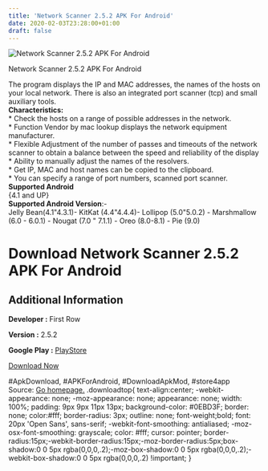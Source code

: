 ```yaml
---
title: 'Network Scanner 2.5.2 APK For Android'
date: 2020-02-03T23:28:00+01:00
draft: false
---
```


![Network Scanner 2.5.2 APK For Android](https://i2.wp.com/apkhome.net/wp-content/uploads/2020/02/OH-Web-Browser-One-handed-Fast-Privacy-Premium-7.0.7-1.png "Network Scanner 2.5.2 APK For Android")

  

Network Scanner 2.5.2 APK For Android

The program displays the IP and MAC addresses, the names of the hosts on your local network. There is also an integrated port scanner (tcp) and small auxiliary tools.  
**Characteristics:**  
\* Check the hosts on a range of possible addresses in the network.  
\* Function Vendor by mac lookup displays the network equipment manufacturer.  
\* Flexible Adjustment of the number of passes and timeouts of the network scanner to obtain a balance between the speed and reliability of the display  
\* Ability to manually adjust the names of the resolvers.  
\* Get IP, MAC and host names can be copied to the clipboard.  
\* You can specify a range of port numbers, scanned port scanner.  
**Supported Android**  
{4.1 and UP}  
**Supported Android Version**:-  
Jelly Bean(4.1"4.3.1)- KitKat (4.4"4.4.4)- Lollipop (5.0"5.0.2) - Marshmallow (6.0 - 6.0.1) - Nougat (7.0 " 7.1.1) - Oreo (8.0-8.1) - Pie (9.0)

Download Network Scanner 2.5.2 APK For Android
==============================================

Additional Information
----------------------

**Developer :** First Row

**Version :** 2.5.2

**Google Play :** [PlayStore](https://play.google.com/store/apps/details?id=com.myprog.netscan)

  

[Download Now](https://store4app.co/post/network-scanner-2-5-2-apk-for-android_1580758529)

  
#ApkDownload, #APKForAndroid, #DownloadApkMod, #store4app  
Source: [Go homepage.](https://store4app.co/post/network-scanner-2-5-2-apk-for-android_1580758529) .downloadtop{ text-align:center; -webkit-appearance: none; -moz-appearance: none; appearance: none; width: 100%; padding: 9px 9px 11px 13px; background-color: #0EBD3F; border: none; color:#fff; border-radius: 3px; outline: none; font-weight;bold; font: 20px 'Open Sans', sans-serif; -webkit-font-smoothing: antialiased; -moz-osx-font-smoothing: grayscale; color: #fff; cursor: pointer; border-radius:15px;-webkit-border-radius:15px;-moz-border-radius:5px;box-shadow:0 0 5px rgba(0,0,0,.2);-moz-box-shadow:0 0 5px rgba(0,0,0,.2);-webkit-box-shadow:0 0 5px rgba(0,0,0,.2) !important; }